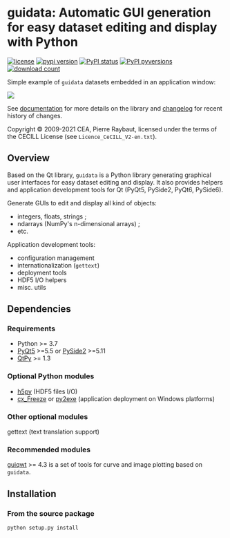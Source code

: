 # guidata: Automatic GUI generation for easy dataset editing and display with Python

[![license](https://img.shields.io/pypi/l/guidata.svg)](./LICENSE)
[![pypi version](https://img.shields.io/pypi/v/guidata.svg)](https://pypi.org/project/guidata/)
[![PyPI status](https://img.shields.io/pypi/status/guidata.svg)](https://github.com/PierreRaybaut/guidata)
[![PyPI pyversions](https://img.shields.io/pypi/pyversions/guidata.svg)](https://pypi.python.org/pypi/guidata/)
[![download count](https://img.shields.io/conda/dn/conda-forge/guidata.svg)](https://www.anaconda.com/download/)

Simple example of ``guidata`` datasets embedded in an application window:

<img src="https://raw.githubusercontent.com/PierreRaybaut/guidata/master/doc/images/screenshots/editgroupbox.png">

See [documentation](https://guidata.readthedocs.io/en/latest/) for more details on
the library and [changelog](CHANGELOG.md) for recent history of changes.

Copyright © 2009-2021 CEA, Pierre Raybaut, licensed under the terms of the
CECILL License (see ``Licence_CeCILL_V2-en.txt``).

## Overview

Based on the Qt library, ``guidata`` is a Python library generating graphical user
interfaces for easy dataset editing and display. It also provides helpers and
application development tools for Qt (PyQt5, PySide2, PyQt6, PySide6).

Generate GUIs to edit and display all kind of objects:

- integers, floats, strings ;
- ndarrays (NumPy's n-dimensional arrays) ;
- etc.

Application development tools:

- configuration management
- internationalization (``gettext``)
- deployment tools
- HDF5 I/O helpers
- misc. utils

## Dependencies

### Requirements

- Python >= 3.7
- [PyQt5](https://pypi.python.org/pypi/PyQt5) >=5.5 or [PySide2](https://pypi.python.org/pypi/PySide2) >=5.11
- [QtPy](https://pypi.org/project/QtPy/) >= 1.3

### Optional Python modules

- [h5py](https://pypi.python.org/pypi/h5py) (HDF5 files I/O)
- [cx_Freeze](https://pypi.python.org/pypi/cx_Freeze) or [py2exe](https://pypi.python.org/pypi/py2exe) (application deployment on Windows platforms)

### Other optional modules

gettext (text translation support)

### Recommended modules

[guiqwt](https://pypi.python.org/pypi/guiqwt) >= 4.3 is a set of tools for curve and image plotting based on `guidata`.

## Installation

### From the source package

```bash
python setup.py install
```
